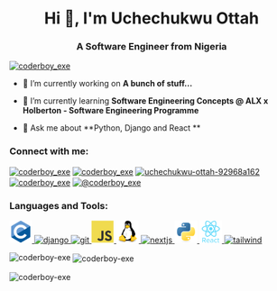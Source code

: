 <h1 align="center">Hi 👋, I'm Uchechukwu Ottah</h1>
<h3 align="center">A Software Engineer from Nigeria</h3>

<p align="left"> <a href="https://twitter.com/coderboy_exe" target="blank"><img src="https://img.shields.io/twitter/follow/coderboy_exe?logo=twitter&style=for-the-badge" alt="coderboy_exe" /></a> </p>

- 🔭 I’m currently working on **A bunch of stuff...**

- 🌱 I’m currently learning **Software Engineering Concepts @ ALX x Holberton - Software Engineering Programme**

- 💬 Ask me about **Python, Django and React **

<h3 align="left">Connect with me:</h3>
<p align="left">
<a href="https://dev.to/coderboy_exe" target="blank"><img align="center" src="https://raw.githubusercontent.com/rahuldkjain/github-profile-readme-generator/master/src/images/icons/Social/devto.svg" alt="coderboy_exe" height="30" width="40" /></a>
<a href="https://twitter.com/coderboy_exe" target="blank"><img align="center" src="https://raw.githubusercontent.com/rahuldkjain/github-profile-readme-generator/master/src/images/icons/Social/twitter.svg" alt="coderboy_exe" height="30" width="40" /></a>
<a href="https://linkedin.com/in/uchechukwu-ottah-92968a162" target="blank"><img align="center" src="https://raw.githubusercontent.com/rahuldkjain/github-profile-readme-generator/master/src/images/icons/Social/linked-in-alt.svg" alt="uchechukwu-ottah-92968a162" height="30" width="40" /></a>
<a href="https://instagram.com/coderboy_exe" target="blank"><img align="center" src="https://raw.githubusercontent.com/rahuldkjain/github-profile-readme-generator/master/src/images/icons/Social/instagram.svg" alt="coderboy_exe" height="30" width="40" /></a>
<a href="https://medium.com/@coderboy_exe" target="blank"><img align="center" src="https://raw.githubusercontent.com/rahuldkjain/github-profile-readme-generator/master/src/images/icons/Social/medium.svg" alt="@coderboy_exe" height="30" width="40" /></a>
</p>

<h3 align="left">Languages and Tools:</h3>
<p align="left"> <a href="https://www.cprogramming.com/" target="_blank" rel="noreferrer"> <img src="https://raw.githubusercontent.com/devicons/devicon/master/icons/c/c-original.svg" alt="c" width="40" height="40"/> </a> <a href="https://www.djangoproject.com/" target="_blank" rel="noreferrer"> <img src="https://cdn.worldvectorlogo.com/logos/django.svg" alt="django" width="40" height="40"/> </a> <a href="https://git-scm.com/" target="_blank" rel="noreferrer"> <img src="https://www.vectorlogo.zone/logos/git-scm/git-scm-icon.svg" alt="git" width="40" height="40"/> </a> <a href="https://developer.mozilla.org/en-US/docs/Web/JavaScript" target="_blank" rel="noreferrer"> <img src="https://raw.githubusercontent.com/devicons/devicon/master/icons/javascript/javascript-original.svg" alt="javascript" width="40" height="40"/> </a> <a href="https://www.linux.org/" target="_blank" rel="noreferrer"> <img src="https://raw.githubusercontent.com/devicons/devicon/master/icons/linux/linux-original.svg" alt="linux" width="40" height="40"/> </a> <a href="https://nextjs.org/" target="_blank" rel="noreferrer"> <img src="https://cdn.worldvectorlogo.com/logos/nextjs-2.svg" alt="nextjs" width="40" height="40"/> </a> <a href="https://www.python.org" target="_blank" rel="noreferrer"> <img src="https://raw.githubusercontent.com/devicons/devicon/master/icons/python/python-original.svg" alt="python" width="40" height="40"/> </a> <a href="https://reactjs.org/" target="_blank" rel="noreferrer"> <img src="https://raw.githubusercontent.com/devicons/devicon/master/icons/react/react-original-wordmark.svg" alt="react" width="40" height="40"/> </a> <a href="https://tailwindcss.com/" target="_blank" rel="noreferrer"> <img src="https://www.vectorlogo.zone/logos/tailwindcss/tailwindcss-icon.svg" alt="tailwind" width="40" height="40"/> </a> </p>

<p><img align="left" src="https://github-readme-stats.vercel.app/api/top-langs?username=coderboy-exe&show_icons=true&locale=en&layout=compact" alt="coderboy-exe" /></p>

<p>&nbsp;<img align="center" src="https://github-readme-stats.vercel.app/api?username=coderboy-exe&show_icons=true&locale=en" alt="coderboy-exe" /></p>

<p><img align="center" src="https://github-readme-streak-stats.herokuapp.com/?user=coderboy-exe&" alt="coderboy-exe" /></p>
